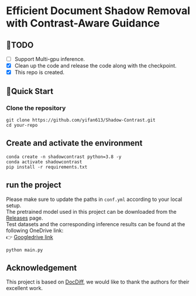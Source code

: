 # Efficient Document Shadow Removal with Contrast-Aware Guidance


## <a name="todo"></a>:climbing:TODO
- [ ] Support Multi-gpu inference.
- [x] Clean up the code and release the code along with the checkpoint.
- [x] This repo is created.

## <a name="quick_start"></a>:flight_departure:Quick Start
###  Clone the repository
```
git clone https://github.com/yifan613/Shadow-Contrast.git
cd your-repo
```
##  Create and activate the environment
```
conda create -n shadowcontrast python=3.8 -y
conda activate shadowcontrast
pip install -r requirements.txt
```
##  run the project
Please make sure to update the paths in `conf.yml` according to your local setup.  
The pretrained model used in this project can be downloaded from the [Releases](https://github.com/yifan613/Shadow-Contrast/releases) page.  
Test datasets and the corresponding inference results can be found at the following OneDrive link:  
👉 [Googledrive link](https://drive.google.com/drive/folders/13WhAj11Y9Bc-vQJZkRwrLdcb-Boako1v?usp=drive_link) 
```
python main.py
```
## Acknowledgement
This project is based on [DocDiff](https://github.com/Royalvice/DocDiff), we would like to thank the authors for their excellent work.
